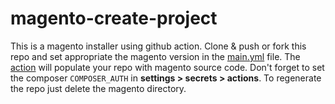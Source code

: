 # magento-create-project

This is a magento installer using github action.
Clone & push or fork this repo and set appropriate the magento version in the [main.yml](https://github.com/seyuf/magento-create-project/blob/main/.github/workflows/main.yml) file.
The [action](https://github.com/MAD-I-T/magento-actions) will populate your repo with magento source code.
Don't forget to set the composer `COMPOSER_AUTH` in **settings > secrets > actions**.
To regenerate the repo just delete the magento directory.
